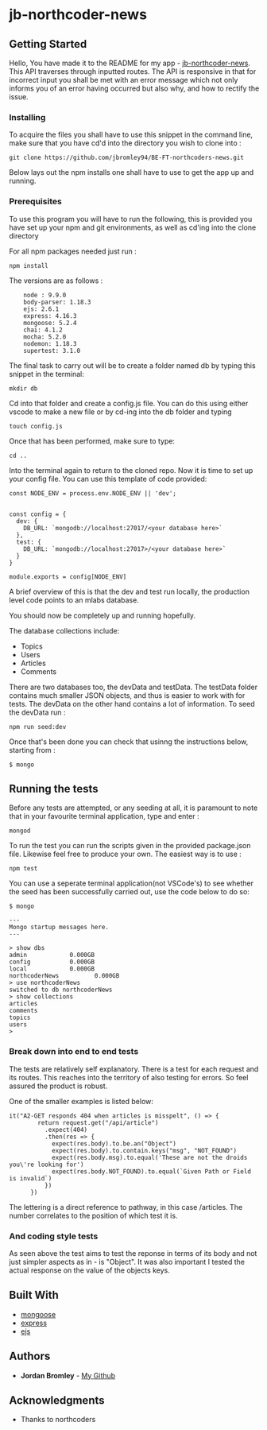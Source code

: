 # jb-northcoder-news

## Getting Started

Hello,
You have made it to the README for my app - [jb-northcoder-news](https://jb-northcoder-news.herokuapp.com/).
This API traverses through inputted routes. The API is responsive in that for incorrect input you shall be met with an error message which not only informs you of an error having occurred but also why, and how to rectify the issue.

### Installing

To acquire the files you shall have to use this snippet in the command line, make sure that you have cd'd into the directory you wish to clone into :

```
git clone https://github.com/jbromley94/BE-FT-northcoders-news.git
```

Below lays out the npm installs one shall have to use to get the app up and running.

### Prerequisites

To use this program you will have to run the following, this is provided you have set up your npm and git environments, as well as cd'ing into the clone directory

For all npm packages needed just run :

```
npm install
```

The versions are as follows :

```
    node : 9.9.0
    body-parser: 1.18.3
    ejs: 2.6.1
    express: 4.16.3
    mongoose: 5.2.4
    chai: 4.1.2
    mocha: 5.2.0
    nodemon: 1.18.3
    supertest: 3.1.0
```

The final task to carry out will be to create a folder named db by typing this snippet in the terminal:

```
mkdir db
```

Cd into that folder and create a config.js file. You can do this using either vscode to make a new file or by cd-ing into the db folder and typing

```
touch config.js
```

Once that has been performed, make sure to type:

```
cd ..
```

Into the terminal again to return to the cloned repo. Now it is time to set up your config file. You can use this template of code provided:

```
const NODE_ENV = process.env.NODE_ENV || 'dev';


const config = {
  dev: {
    DB_URL: `mongodb://localhost:27017/<your database here>`
  },
  test: {
    DB_URL: `mongodb://localhost:27017>/<your database here>`
  }
}

module.exports = config[NODE_ENV]
```

A brief overview of this is that the dev and test run locally, the production level code points to an mlabs database.

You should now be completely up and running hopefully.

The database collections include:

- Topics
- Users
- Articles
- Comments

There are two databases too, the devData and testData. The testData folder contains much smaller JSON objects, and thus is easier to work with for tests. The devData on the other hand contains a lot of information. To seed the devData run :

```
npm run seed:dev
```

Once that's been done you can check that usinng the instructions below, starting from :

```
$ mongo
```

## Running the tests

Before any tests are attempted, or any seeding at all, it is paramount to note that in your favourite terminal application, type and enter :

```
mongod
```

To run the test you can run the scripts given in the provided package.json file.
Likewise feel free to produce your own.
The easiest way is to use :

```
npm test
```

You can use a seperate terminal application(not VSCode's) to see whether the seed has been successfully carried out, use the code below to do so:

```
$ mongo

---
Mongo startup messages here.
---

> show dbs
admin            0.000GB
config           0.000GB
local            0.000GB
northcoderNews          0.000GB
> use northcoderNews
switched to db northcoderNews
> show collections
articles
comments
topics
users
>
```

### Break down into end to end tests

The tests are relatively self explanatory.
There is a test for each request and its routes. This reaches into the territory of also testing for errors. So feel assured the product is robust.

One of the smaller examples is listed below:

```
it("A2-GET responds 404 when articles is misspelt", () => {
        return request.get("/api/article")
          .expect(404)
          .then(res => {
            expect(res.body).to.be.an("Object")
            expect(res.body).to.contain.keys("msg", "NOT_FOUND")
            expect(res.body.msg).to.equal('These are not the droids you\'re looking for')
            expect(res.body.NOT_FOUND).to.equal(`Given Path or Field is invalid`)
          })
      })
```

The lettering is a direct reference to pathway, in this case /articles. The number correlates to the position of which test it is.

### And coding style tests

As seen above the test aims to test the reponse in terms of its body and not just simpler aspects as in - is "Object".
It was also important I tested the actual response on the value of the objects keys.

## Built With

- [mongoose](http://mongoosejs.com/docs/)
- [express](https://expressjs.com/)
- [ejs](http://www.embeddedjs.com/)

## Authors

- **Jordan Bromley** - [My Github](https://github.com/jbromley94)

## Acknowledgments

- Thanks to northcoders
